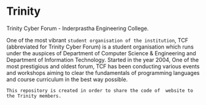 # Trinity
Trinity Cyber Forum - Inderprastha Engineering College.

One of the most vibrant `student organisation of the institution`, TCF (abbreviated for Trinity Cyber Forum) is a student organisation which runs under the auspices of Department of Computer Science & Engineering and Department of Information Technology. Started in the year 2004, One of the most prestigious and oldest forum, TCF has been conducting various events and workshops aiming to clear the fundamentals of programming languages and course curriculum in the best way possible.

```
This repository is created in order to share the code of  website to the Trinity members.
```
